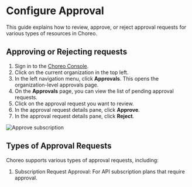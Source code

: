 # Configure Approval

This guide explains how to review, approve, or reject approval requests for various types of resources in Choreo.

## Approving or Rejecting requests

1. Sign in to the [Choreo Console](https://console.choreo.dev/).
2. Click on the current organization in the top left.
3. In the left navigation menu, click **Approvals**. This opens the organization-level approvals page.
4. On the **Approvals** page, you can view the list of pending approval requests.
5. Click on the approval request you want to review.
6. In the approval request details pane, click **Approve**.
7. In the approval request details pane, click **Reject**.

![Approve subscription](../../assets/img/api-management/manage-api-traffic/add-subscription.png)

## Types of Approval Requests

Choreo supports various types of approval requests, including:

1. Subscription Request Approval: For API subscription plans that require approval.
